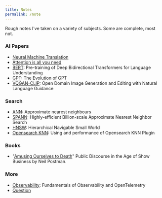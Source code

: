```yaml
---
title: Notes
permalink: /note
---
```

Rough notes I've taken on a variety of subjects. Some are complete, most not.

### AI Papers
- [Neural Machine Translation](note/neural-machine-translation)
- [Attention is all you need](note/attention-is-all-you-need)
- [BERT](note/bert): Pre-training of Deep Bidirectional Transformers for Language Understanding 
- [GPT](note/gpt): The Evolution of GPT
- [VQGAN-CLIP](note/vqgan-clip): Open Domain Image Generation and Editing with Natural Language Guidance

### Search
- [ANN](note/anns): Approximate nearest neighbours
- [SPANN](note/spann): Highly-efficient Billion-scale Approximate Nearest Neighbor Search
- [HNSW](note/hnsw): Hierarchical Navigable Small World
- [Opensearch KNN](note/opensearch-knn): Using and performance of Opensearch KNN Plugin

### Books
 - "[Amusing Ourselves to Death](note/amusing-ourselves-to-death)" Public Discourse in the Age of Show Business by Neil Postman.

### More
 - [Observability](note/observability): Fundamentals of Observability and OpenTelemetry
 - [Question](note/questions)
